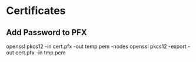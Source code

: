 # Certificates

## Add Password to PFX
openssl pkcs12 -in cert.pfx -out temp.pem -nodes
openssl pkcs12 -export -out cert.pfx -in tmp.pem 
